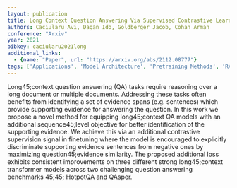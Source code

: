 ```yaml
---
layout: publication
title: Long Context Question Answering Via Supervised Contrastive Learning
authors: Caciularu Avi, Dagan Ido, Goldberger Jacob, Cohan Arman
conference: "Arxiv"
year: 2021
bibkey: caciularu2021long
additional_links:
  - {name: "Paper", url: "https://arxiv.org/abs/2112.08777"}
tags: ['Applications', 'Model Architecture', 'Pretraining Methods', 'RAG', 'Reinforcement Learning', 'Transformer']
---
```

Long45;context question answering (QA) tasks require reasoning over a long document or multiple documents. Addressing these tasks often benefits from identifying a set of evidence spans (e.g. sentences) which provide supporting evidence for answering the question. In this work we propose a novel method for equipping long45;context QA models with an additional sequence45;level objective for better identification of the supporting evidence. We achieve this via an additional contrastive supervision signal in finetuning where the model is encouraged to explicitly discriminate supporting evidence sentences from negative ones by maximizing question45;evidence similarity. The proposed additional loss exhibits consistent improvements on three different strong long45;context transformer models across two challenging question answering benchmarks 45;45; HotpotQA and QAsper.
